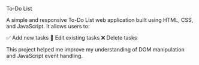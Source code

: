 
To-Do List 

A simple and responsive To-Do List web application built using HTML, CSS, and JavaScript. It allows users to:

✅ Add new tasks
📝 Edit existing tasks
❌ Delete tasks

This project helped me improve my understanding of DOM manipulation and JavaScript event handling.

